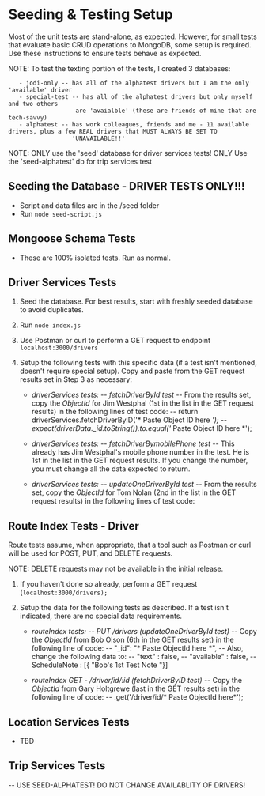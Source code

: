 # Seeding & Testing Setup

Most of the unit tests are stand-alone, as expected. However, for small tests that
evaluate basic CRUD operations to MongoDB, some setup is required. Use these instructions
to ensure tests behave as expected.

NOTE:  To test the texting portion of the tests, I created 3 databases:

       - jodi-only -- has all of the alphatest drivers but I am the only 'available' driver
       - special-test -- has all of the alphatest drivers but only myself and two others
                       are 'avaialble' (these are friends of mine that are tech-savvy)
       - alphatest -- has work colleagues, friends and me - 11 available drivers, plus a few REAL drivers that MUST ALWAYS BE SET TO 
                      'UNAVAILABLE!!'              


NOTE:  ONLY use the 'seed' database for driver services tests!
       ONLY Use the 'seed-alphatest' db for trip services test

## Seeding the Database - DRIVER TESTS ONLY!!!
 - Script and data files are in the /seed folder
 - Run ```node seed-script.js```

## Mongoose Schema Tests
- These are 100% isolated tests. Run as normal.

## Driver Services Tests
1. Seed the database. For best results, start with freshly seeded database to avoid duplicates.

2. Run ```node index.js```

3. Use Postman or curl to perform a GET request to endpoint ```localhost:3000/drivers```

4. Setup the following tests with this specific data (if a test isn't mentioned, doesn't require special setup). 
   Copy and paste from the GET request results set in Step 3 as necessary:

    - *driverServices tests: -- fetchDriverById test*
        -- From the results set, copy the *ObjectId* for Jim Westphal (1st in the list in the GET request results) in the following 
           lines of test code:
        -- return driverServices.fetchDriverByID('* Paste Object ID here *');
        -- expect(driverData._id.toString()).to.equal('* Paste Object ID here *');

    - *driverServices tests: -- fetchDriverBymobilePhone test*
        -- This already has Jim Westphal's mobile phone number in the test. He is 1st in the list in the GET request results. If you 
           change the number, you must change all the data expected to return.

    - *driverServices tests: -- updateOneDriverById test*
        -- From the results set, copy the *ObjectId* for Tom Nolan (2nd in the list in the GET request results) in the following lines              of test code:



## Route Index Tests - Driver
Route tests assume, when appropriate, that a tool such as Postman or curl will be used
for POST, PUT, and DELETE requests.

NOTE: DELETE requests may not be available in the initial release.

1. If you haven't done so already, perform a GET request (```localhost:3000/drivers);```

2. Setup the data for the following tests as described. If a test isn't indicated, there are no special data requirements.
   - *routeIndex tests: -- PUT /drivers (updateOneDriverById test)*
      -- Copy the *ObjectId* from Bob Olson (6th in the GET results set) in the following line of code:
      -- "_id": "* Paste ObjectId here *",
      -- Also, change the following data to:
         -- "text" : false,
         -- "available" : false,
         -- ScheduleNote : [{ "Bob's 1st Test Note "}]  

   - *routeIndex GET - /driver/id/:id (fetchDriverByID test)*
      -- Copy the *ObjectId* from Gary Holtgrewe (last in the GET results set) in the following line of code:
          -- .get('/driver/id/* Paste ObjectId here*');




## Location Services Tests
- TBD

## Trip Services Tests  
-- USE SEED-ALPHATEST! DO NOT CHANGE AVAILABLITY OF DRIVERS!
